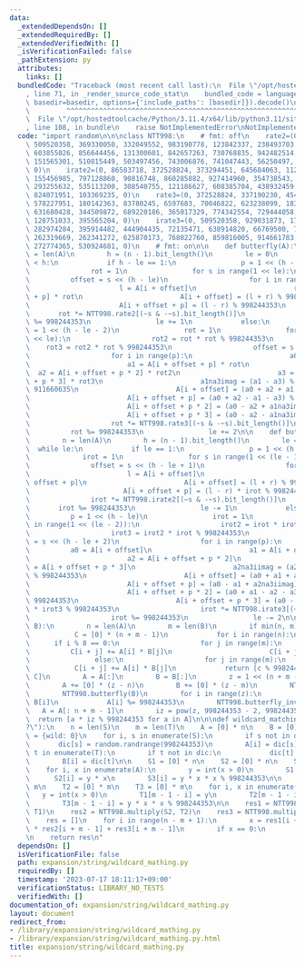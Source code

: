 ```yaml
---
data:
  _extendedDependsOn: []
  _extendedRequiredBy: []
  _extendedVerifiedWith: []
  _isVerificationFailed: false
  _pathExtension: py
  attributes:
    links: []
  bundledCode: "Traceback (most recent call last):\n  File \"/opt/hostedtoolcache/Python/3.11.4/x64/lib/python3.11/site-packages/onlinejudge_verify/documentation/build.py\"\
    , line 71, in _render_source_code_stat\n    bundled_code = language.bundle(stat.path,\
    \ basedir=basedir, options={'include_paths': [basedir]}).decode()\n          \
    \         ^^^^^^^^^^^^^^^^^^^^^^^^^^^^^^^^^^^^^^^^^^^^^^^^^^^^^^^^^^^^^^^^^^^^^^^^^^^^^^^^^\n\
    \  File \"/opt/hostedtoolcache/Python/3.11.4/x64/lib/python3.11/site-packages/onlinejudge_verify/languages/python.py\"\
    , line 108, in bundle\n    raise NotImplementedError\nNotImplementedError\n"
  code: "import random\n\n\nclass NTT998:\n    # fmt: off\n    rate2=(0, 911660635,\
    \ 509520358, 369330050, 332049552, 983190778, 123842337, 238493703, 975955924,\
    \ 603855026, 856644456, 131300601, 842657263, 730768835, 942482514, 806263778,\
    \ 151565301, 510815449, 503497456, 743006876, 741047443, 56250497, 867605899,\
    \ 0)\n    irate2=(0, 86583718, 372528824, 373294451, 645684063, 112220581, 692852209,\
    \ 155456985, 797128860, 90816748, 860285882, 927414960, 354738543, 109331171,\
    \ 293255632, 535113200, 308540755, 121186627, 608385704, 438932459, 359477183,\
    \ 824071951, 103369235, 0)\n    rate3=(0, 372528824, 337190230, 454590761, 816400692,\
    \ 578227951, 180142363, 83780245, 6597683, 70046822, 623238099, 183021267, 402682409,\
    \ 631680428, 344509872, 689220186, 365017329, 774342554, 729444058, 102986190,\
    \ 128751033, 395565204, 0)\n    irate3=(0, 509520358, 929031873, 170256584, 839780419,\
    \ 282974284, 395914482, 444904435, 72135471, 638914820, 66769500, 771127074, 985925487,\
    \ 262319669, 262341272, 625870173, 768022760, 859816005, 914661783, 430819711,\
    \ 272774365, 530924681, 0)\n    # fmt: on\n\n    def butterfly(A):\n        n\
    \ = len(A)\n        h = (n - 1).bit_length()\n        le = 0\n        while le\
    \ < h:\n            if h - le == 1:\n                p = 1 << (h - le - 1)\n \
    \               rot = 1\n                for s in range(1 << le):\n          \
    \          offset = s << (h - le)\n                    for i in range(p):\n  \
    \                      l = A[i + offset]\n                        r = A[i + offset\
    \ + p] * rot\n                        A[i + offset] = (l + r) % 998244353\n  \
    \                      A[i + offset + p] = (l - r) % 998244353\n             \
    \       rot *= NTT998.rate2[(~s & -~s).bit_length()]\n                    rot\
    \ %= 998244353\n                le += 1\n            else:\n                p\
    \ = 1 << (h - le - 2)\n                rot = 1\n                for s in range(1\
    \ << le):\n                    rot2 = rot * rot % 998244353\n                \
    \    rot3 = rot2 * rot % 998244353\n                    offset = s << (h - le)\n\
    \                    for i in range(p):\n                        a0 = A[i + offset]\n\
    \                        a1 = A[i + offset + p] * rot\n                      \
    \  a2 = A[i + offset + p * 2] * rot2\n                        a3 = A[i + offset\
    \ + p * 3] * rot3\n                        a1na3imag = (a1 - a3) % 998244353 *\
    \ 911660635\n                        A[i + offset] = (a0 + a2 + a1 + a3) % 998244353\n\
    \                        A[i + offset + p] = (a0 + a2 - a1 - a3) % 998244353\n\
    \                        A[i + offset + p * 2] = (a0 - a2 + a1na3imag) % 998244353\n\
    \                        A[i + offset + p * 3] = (a0 - a2 - a1na3imag) % 998244353\n\
    \                    rot *= NTT998.rate3[(~s & -~s).bit_length()]\n          \
    \          rot %= 998244353\n                le += 2\n\n    def butterfly_inv(A):\n\
    \        n = len(A)\n        h = (n - 1).bit_length()\n        le = h\n      \
    \  while le:\n            if le == 1:\n                p = 1 << (h - le)\n   \
    \             irot = 1\n                for s in range(1 << (le - 1)):\n     \
    \               offset = s << (h - le + 1)\n                    for i in range(p):\n\
    \                        l = A[i + offset]\n                        r = A[i +\
    \ offset + p]\n                        A[i + offset] = (l + r) % 998244353\n \
    \                       A[i + offset + p] = (l - r) * irot % 998244353\n     \
    \               irot *= NTT998.irate2[(~s & -~s).bit_length()]\n             \
    \       irot %= 998244353\n                le -= 1\n            else:\n      \
    \          p = 1 << (h - le)\n                irot = 1\n                for s\
    \ in range(1 << (le - 2)):\n                    irot2 = irot * irot % 998244353\n\
    \                    irot3 = irot2 * irot % 998244353\n                    offset\
    \ = s << (h - le + 2)\n                    for i in range(p):\n              \
    \          a0 = A[i + offset]\n                        a1 = A[i + offset + p]\n\
    \                        a2 = A[i + offset + p * 2]\n                        a3\
    \ = A[i + offset + p * 3]\n                        a2na3iimag = (a2 - a3) * 86583718\
    \ % 998244353\n                        A[i + offset] = (a0 + a1 + a2 + a3) % 998244353\n\
    \                        A[i + offset + p] = (a0 - a1 + a2na3iimag) * irot % 998244353\n\
    \                        A[i + offset + p * 2] = (a0 + a1 - a2 - a3) * irot2 %\
    \ 998244353\n                        A[i + offset + p * 3] = (a0 - a1 - a2na3iimag)\
    \ * irot3 % 998244353\n                    irot *= NTT998.irate3[(~s & -~s).bit_length()]\n\
    \                    irot %= 998244353\n                le -= 2\n\n    def multiply(A,\
    \ B):\n        n = len(A)\n        m = len(B)\n        if min(n, m) <= 60:\n \
    \           C = [0] * (n + m - 1)\n            for i in range(n):\n          \
    \      if i % 8 == 0:\n                    for j in range(m):\n              \
    \          C[i + j] += A[i] * B[j]\n                        C[i + j] %= 998244353\n\
    \                else:\n                    for j in range(m):\n             \
    \           C[i + j] += A[i] * B[j]\n            return [c % 998244353 for c in\
    \ C]\n        A = A[:]\n        B = B[:]\n        z = 1 << (n + m - 2).bit_length()\n\
    \        A += [0] * (z - n)\n        B += [0] * (z - m)\n        NTT998.butterfly(A)\n\
    \        NTT998.butterfly(B)\n        for i in range(z):\n            A[i] *=\
    \ B[i]\n            A[i] %= 998244353\n        NTT998.butterfly_inv(A)\n     \
    \   A = A[: n + m - 1]\n        iz = pow(z, 998244353 - 2, 998244353)\n      \
    \  return [a * iz % 998244353 for a in A]\n\n\ndef wildcard_matching(S, T, wild=\"\
    ?\"):\n    n = len(S)\n    m = len(T)\n    A = [0] * n\n    B = [0] * m\n    dic\
    \ = {wild: 0}\n    for i, s in enumerate(S):\n        if s not in dic:\n     \
    \       dic[s] = random.randrange(998244353)\n        A[i] = dic[s]\n    for i,\
    \ t in enumerate(T):\n        if t not in dic:\n            dic[t] = random.randrange(998244353)\n\
    \        B[i] = dic[t]\n\n    S1 = [0] * n\n    S2 = [0] * n\n    S3 = [0] * n\n\
    \    for i, x in enumerate(A):\n        y = int(x > 0)\n        S1[i] = y\n  \
    \      S2[i] = y * x\n        S3[i] = y * x * x % 998244353\n\n    T1 = [0] *\
    \ m\n    T2 = [0] * m\n    T3 = [0] * m\n    for i, x in enumerate(B):\n     \
    \   y = int(x > 0)\n        T1[m - 1 - i] = y\n        T2[m - 1 - i] = y * x\n\
    \        T3[m - 1 - i] = y * x * x % 998244353\n\n    res1 = NTT998.multiply(S3,\
    \ T1)\n    res2 = NTT998.multiply(S2, T2)\n    res3 = NTT998.multiply(S1, T3)\n\
    \    res = []\n    for i in range(n - m + 1):\n        x = res1[i + m - 1] - 2\
    \ * res2[i + m - 1] + res3[i + m - 1]\n        if x == 0:\n            res.append(i)\n\
    \n    return res\n"
  dependsOn: []
  isVerificationFile: false
  path: expansion/string/wildcard_mathing.py
  requiredBy: []
  timestamp: '2023-07-17 18:11:17+09:00'
  verificationStatus: LIBRARY_NO_TESTS
  verifiedWith: []
documentation_of: expansion/string/wildcard_mathing.py
layout: document
redirect_from:
- /library/expansion/string/wildcard_mathing.py
- /library/expansion/string/wildcard_mathing.py.html
title: expansion/string/wildcard_mathing.py
---
```

